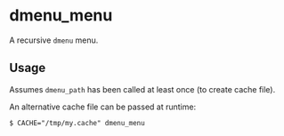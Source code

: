 # dmenu_menu

A recursive `dmenu` menu.

## Usage

Assumes `dmenu_path` has been called at least once (to create cache file).

An alternative cache file can be passed at runtime:

    $ CACHE="/tmp/my.cache" dmenu_menu
